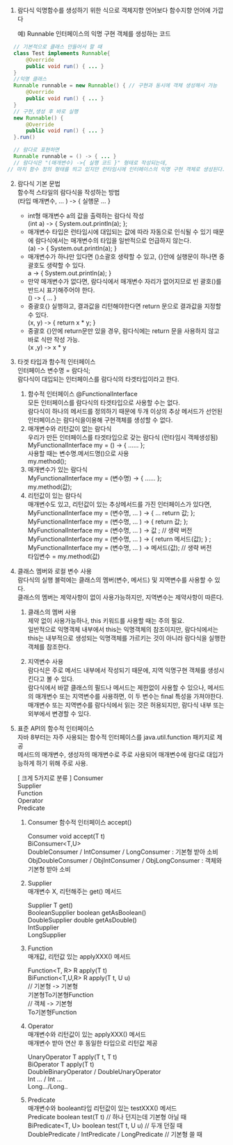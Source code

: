 1. 람다식
	익명함수를 생성하기 위한 식으로 객체지향 언어보다 함수지향 언어에 가깝다  

	예) Runnable 인터페이스의 익명 구현 객체를 생성하는 코드  
  ```java
	// 기본적으로 클래스 만들어서 할 때  
	class Test implements Runnable{
		@Override
		public void run() { ... }
	}
	//익명 클래스
	Runnable runnable = new Runnable() { // 구현과 동시에 객체 생성해서 가능
		@Override
		public void run() { ... }
	}
	// 구현,생성 후 바로 실행
	new Runnable() {
		@Override
		public void run() { ... }
	}.run()

	// 람다로 표현하면
	Runnable runnable = () -> { ... }
	// 람다식은 "(매개변수) ->{ 실행 코드 }" 형태로 작성되는데, 
  // 마치 함수 정의 형태를 띄고 있지만 런타임시에 인터페이스의 익명 구현 객체로 생성된다.
  ```
2. 람다식 기본 문법  
	함수적 스타일의 람다식을 작성하는 방법  
	(타입 매개변수, ... ) -> { 실행문 ... }  

	- int형 매개변수 a의 값을 출력하는 람다식 작성  
		(int a) -> { System.out.println(a); };  
	- 매개변수 타입은 런타임시에 대입되는 값에 따라 자동으로 인식될 수 있기 때문에 람다식에서는 매개변수의 타입을 일반적으로 언급하지 않는다.  
		(a) -> { System.out.println(a); }  
	- 매개변수가 하나만 있다면 ()소괄호 생략할 수 있고, {}안에 실행문이 하나면 중괄호도 생략할 수 있다.  
		a -> { System.out.println(a); }  
	- 만약 매개변수가 없다면, 람다식에서 매개변수 자리가 없어지므로 빈 괄호()를 반드시 표기해주어야 한다.  
		() -> { ... }  
	- 중괄호{} 실행햐고, 결과값을 리턴해야한다면 return 문으로 결과값을 지정할 수 있다.  
		(x, y) -> { return x * y; }  
	- 중괄호 {}안에 return문만 있을 경우, 람다식에는 return 문을 사용하지 않고 바로 식만 작성 가능.  
 		(x ,y) -> x * y  

3. 타겟 타입과 함수적 인터페이스  
	인터페이스 변수명 = 람다식;  
	람다식이 대입되는 인터페이스를 람다식의 타겟타입이라고 한다.  
	1) 함수적 인터페이스 @FunctionalInterface  
		모든 인터페이스를 람다식의 타겟타입으로 사용할 수는 없다.  
		람다식이 하나의 메서드를 정의하기 때문에 두개 이상의 추상 메서드가 선언된 인터페이스는 람다식을이용해 구현객체를 생성할 수 없다.  
	2) 매개변수와 리턴값이 없는 람다식  
		우리가 만든 인터페이스를 타겟타입으로 갖는 람다식 (런타임시 객체생성됨)  
		MyFunctionalInterface my = () -> { ...... };  
		사용할 때는 변수명.메서드명()으로 사용  
		my.method();  
	3) 매개변수가 있는 람다식  
		MyFunctionalInterface my = (변수명) -> { ...... };  
		my.method(값);  
	4) 리턴값이 있는 람다식  
		매개변수도 있고, 리턴값이 있는 추상메서드를 가진 인터페이스가 있다면,  
		MyFunctionalInterface my = (변수명, ... ) -> { ... return 값; };  
		MyFunctionalInterface my = (변수명, ... ) -> { return 값; };  
		MyFunctionalInterface my = (변수명, ... ) -> 값 ; // 생략 버전  
		MyFunctionalInterface my = (변수명, ... ) -> { return 메서드(값); } ;  
		MyFunctionalInterface my = (변수명, ... ) -> 메서드(값);  // 생략 버전  
		타입변수 = my.method(값)  
4. 클래스 멤버와 로컬 변수 사용  
	람다식의 실행 블럭에는 클래스의 멤버(변수, 메서드) 및 지역변수를 사용할 수 있다.  
	클래스의 멤버는 제약사항이 없이 사용가능하지만, 지역변수는 제약사항이 따른다.  
	
	1) 클래스의 멤버 사용  
		제약 없이 사용가능하나, this 키워드를 사용할 때는 주의 필요.  
		일반적으로 익명객체 내부에서 this는 익명객체의 참조이지만, 람다식에서는 this는 내부적으로 생성되는 익명객체를 가르키는 것이 아니라 람다식을 실행한 객체를 참조한다.  

	2) 지역변수 사용  
		람다식은 주로 메서드 내부에서 작성되기 때문에, 지역 익명구현 객체를 생성시킨다고 볼 수 있다.  
		람다식에서 바깥 클래스의 필드나 메서드는 제한없이 사용할 수 있으나, 메서드의 매개변수 또는 지역변수를 사용하면, 이 두 변수는 final 특성을 가져야한다.  
		매개변수 또는 지역변수를 람다식에서 읽는 것은 허용되지만, 람다식 내부 또는 외부에서 변경할 수 있다.  

5. 표준 API의 함수적 인터페이스  
	자바 8부터는 자주 사용되는 함수적 인터페이스를 java.util.function 패키지로 제공  
	메서드의 매개변수, 생성자의 매개변수로 주로 사용되어 매개변수에 람다로 대입가능하게 하기 위해 주로 사용.  

	[ 크게 5가지로 분류 ]
	Consumer  
	Supplier  
	Function  
	Operator  
	Predicate  
	
	1) Consumer 함수적 인터페이스
		accept()  

		Consumer<T> void accept(T t)  
		BiConsumer<T,U>  
		DoubleConsumer / IntConsumer / LongConsumer : 기본형 받아 소비  
		ObjDoubleConsumer / ObjIntConsumer / ObjLongConsumer : 객체와 기본형 받아 소비  

	2) Supplier  
		매개변수 X, 리턴해주는 get() 메서드  
		
		Supplier<T> T get()  
		BooleanSupplier boolean getAsBoolean()  
		DoubleSupplier double getAsDouble()  
		IntSupplier  
		LongSupplier  

	3) Function  
		매개값, 리턴값 있는 applyXXX() 메서드  
		
		Function<T, R> R apply(T t)  
		BiFunction<T,U,R> R apply(T t, U u)  
		// 기본형 -> 기본형  
		기본형To기본형Function  
		// 객체 -> 기본형  
		To기본형Function  

	4) Operator  
		매개변수와 리턴값이 있는 applyXXX() 메서드  
		매개변수 받아 연산 후 동일한 타입으로 리턴값 제공  
	
		UnaryOperator<T> T apply(T t, T t)  
		BiOperator<T>	T apply(T t)  
		DoubleBinaryOperator / DoubleUnaryOperator  
		Int ... / Int ...  
		Long.../Long..  

	5) Predicate  
		매개변수와 boolean타입 리턴값이 있는 testXXX() 메서드  
		Predicate<T> boolean test(T t) // 하나 던지는데 기본형 아닐 때  
		BiPredicate<T, U> boolean test(T t, U u) // 두개 던질 때  
		DoublePredicate / IntPredicate / LongPredicate  // 기본형 쓸 때  
